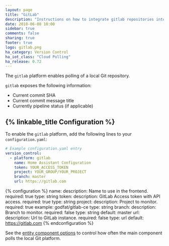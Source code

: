 ```yaml
---
layout: page
title: "GitLab"
description: "Instructions on how to integrate gitlab repositories into Home Assistant."
date: 2018-06-08 10:00
sidebar: true
comments: false
sharing: true
footer: true
logo: gitlab.png
ha_category: Version Control
ha_iot_class: "Cloud Polling"
ha_release: 0.72
---
```


The `gitlab` platform enables polling of a local Git repository.

`gitlab` exposes the following information:

- Current commit SHA
- Current commit message title
- Currently pipeline status (if applicable)
 
## {% linkable_title Configuration %}

To enable the `gitlab` platform, add the following lines to your `configuration.yaml`:

```yaml
# Example configuration.yaml entry
version_control:
  - platform: gitlab
    name: Home Assistant Configuration
    token: YOUR_ACCESS_TOKEN
    project: YOUR_GROUP/YOUR_PROJECT
    branch: master
    url: https://gitlab.com
```

{% configuration %}
name:
  description: Name to use in the frontend.
  required: true
  type: string
token:
  description: GitLab Access token with API access.
  required: true
  type: string
project:
  description: Project to monitor.
  required: true
  example: godfat/gitlab-ce
  type: string
branch:
  description: Branch to monitor.
  required: false
  type: string
  default: master
url:
  description: Url to GitLab instance.
  required: false
  type: url
  default: https://gitlab.com
{% endconfiguration %}

See the [entity component options][entity-docs] to control how often the main component polls the local Git platform.

[entity-docs]: /docs/configuration/platform_options/
